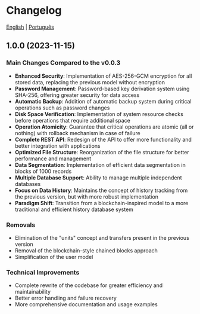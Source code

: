 # Changelog

[English](#changelog) | [Português](CHANGELOG.pt-BR.md)

## 1.0.0 (2023-11-15)

### Main Changes Compared to the v0.0.3

- **Enhanced Security**: Implementation of AES-256-GCM encryption for all stored data, replacing the previous model without encryption
- **Password Management**: Password-based key derivation system using SHA-256, offering greater security for data access
- **Automatic Backup**: Addition of automatic backup system during critical operations such as password changes
- **Disk Space Verification**: Implementation of system resource checks before operations that require additional space
- **Operation Atomicity**: Guarantee that critical operations are atomic (all or nothing) with rollback mechanism in case of failure
- **Complete REST API**: Redesign of the API to offer more functionality and better integration with applications
- **Optimized File Structure**: Reorganization of the file structure for better performance and management
- **Data Segmentation**: Implementation of efficient data segmentation in blocks of 1000 records
- **Multiple Database Support**: Ability to manage multiple independent databases
- **Focus on Data History**: Maintains the concept of history tracking from the previous version, but with more robust implementation
- **Paradigm Shift**: Transition from a blockchain-inspired model to a more traditional and efficient history database system

### Removals

- Elimination of the "units" concept and transfers present in the previous version
- Removal of the blockchain-style chained blocks approach
- Simplification of the user model

### Technical Improvements

- Complete rewrite of the codebase for greater efficiency and maintainability
- Better error handling and failure recovery
- More comprehensive documentation and usage examples
